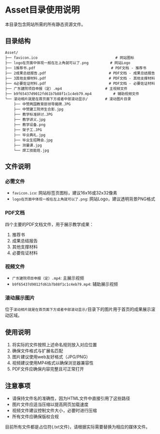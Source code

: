 # Asset目录使用说明

本目录包含网站所需的所有静态资源文件。

## 目录结构

```
Asset/
├── favicon.ico                                    # 网站图标
├── logo在页面中体现一般在左上角就可以了.png          # 网站Logo
├── 1推荐书.pdf                                   # PDF文档 - 推荐书
├── 2成果总结报告.pdf                             # PDF文档 - 成果总结报告
├── 3其他支撑材料.pdf                             # PDF文档 - 其他支撑材料
├── 4必要佐证材料.pdf                             # PDF文档 - 必要佐证材料
├── 广东建院项目申报（定）.mp4                    # 主视频文件
├── b9f65437d9012fd61b7b88f1c1c4eb79.mp4          # 辅助视频文件
└── 滚动相片就是在首页面下方或者中部滚动显示/        # 滚动图片目录
    ├── 中赞两国教育部领导揭牌.JPG
    ├── 中赞建工院师生合影.jpg
    ├── 教学标准研讨.JPG
    ├── 教学讲义.jpg
    ├── 教学设备.png
    ├── 架子工.JPG
    ├── 毕业典礼.jpg
    ├── 毕业生招聘会.jpg
    ├── 测量课.jpg
    └── 焊工技能班.jpg
```

## 文件说明

### 必需文件
- `favicon.ico`: 网站标签页图标，建议16x16或32x32像素
- `logo在页面中体现一般在左上角就可以了.png`: 网站Logo，建议透明背景PNG格式

### PDF文档
四个主要的PDF文档文件，用于展示教学成果：
1. 推荐书
2. 成果总结报告
3. 其他支撑材料
4. 必要佐证材料

### 视频文件
- `广东建院项目申报（定）.mp4`: 主展示视频
- `b9f65437d9012fd61b7b88f1c1c4eb79.mp4`: 辅助展示视频

### 滚动展示图片
位于`滚动相片就是在首页面下方或者中部滚动显示/`目录下的图片用于首页的成果展示滚动区域。

## 使用说明

1. 将实际的文件按照上述命名规则放入对应位置
2. 确保文件格式与扩展名匹配
3. 图片建议使用web友好格式（JPG/PNG）
4. 视频建议使用MP4格式以确保浏览器兼容性
5. PDF文件应确保内容完整且可正常打开

## 注意事项

- 请保持文件名的准确性，因为HTML文件中直接引用了这些路径
- 图片文件应适当压缩以提高网页加载速度
- 视频文件建议控制文件大小，必要时进行压缩
- 所有文件应确保版权合规

目前所有文件都是占位符(.txt文件)，请根据实际需要替换为相应的媒体文件。